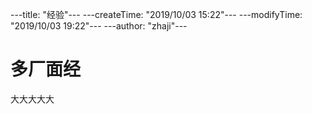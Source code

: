 ---title: "经验"---
---createTime: "2019/10/03 15:22"---
---modifyTime: "2019/10/03 19:22"---
---author: "zhaji"---

# 多厂面经
大大大大大